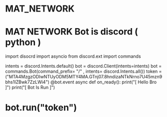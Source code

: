 # MAT_NETWORK
MAT NETWORK Bot is discord ( python )
========================================================================================
import disocrd
import asyncio
from discord.ext import commands

intents = discord.Intents.default()
bot = discord.Client(intents=intents)
bot = commands.Bot(command_prefix= "/" , intents= discord.Intents.all())
token = ("MTA4MzgzODIwNTUyODM5MTY4MA.GTnj07.8hndizaNTkNrno7U45mzn9bhs1IZBwk7ZzLWi4")
@bot.event
async def on_ready():
    print("[ Hello Bro ]")
    print("[ Bot Is Run ]")

bot.run("token")
========================================================================================
